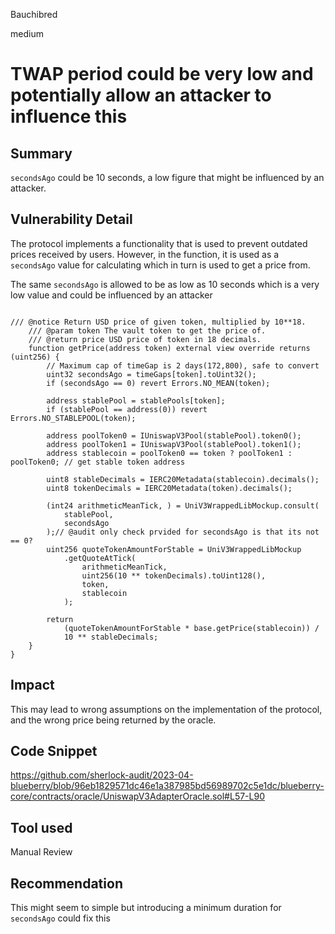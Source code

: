 Bauchibred

medium

# TWAP period could be very low and potentially allow an attacker to influence this

## Summary

`secondsAgo` could be 10 seconds, a low figure that might be influenced by an attacker.

## Vulnerability Detail

The protocol implements a functionality that is used to prevent outdated prices received by users. However, in the function, it is used as a `secondsAgo` value for calculating which in turn is used to get a price from.

The same `secondsAgo` is allowed to be as low as 10 seconds which is a very low value and could be influenced by an attacker

```solidity

/// @notice Return USD price of given token, multiplied by 10**18.
    /// @param token The vault token to get the price of.
    /// @return price USD price of token in 18 decimals.
    function getPrice(address token) external view override returns (uint256) {
        // Maximum cap of timeGap is 2 days(172,800), safe to convert
        uint32 secondsAgo = timeGaps[token].toUint32();
        if (secondsAgo == 0) revert Errors.NO_MEAN(token);

        address stablePool = stablePools[token];
        if (stablePool == address(0)) revert Errors.NO_STABLEPOOL(token);

        address poolToken0 = IUniswapV3Pool(stablePool).token0();
        address poolToken1 = IUniswapV3Pool(stablePool).token1();
        address stablecoin = poolToken0 == token ? poolToken1 : poolToken0; // get stable token address

        uint8 stableDecimals = IERC20Metadata(stablecoin).decimals();
        uint8 tokenDecimals = IERC20Metadata(token).decimals();

        (int24 arithmeticMeanTick, ) = UniV3WrappedLibMockup.consult(
            stablePool,
            secondsAgo
        );// @audit only check prvided for secondsAgo is that its not == 0?
        uint256 quoteTokenAmountForStable = UniV3WrappedLibMockup
            .getQuoteAtTick(
                arithmeticMeanTick,
                uint256(10 ** tokenDecimals).toUint128(),
                token,
                stablecoin
            );

        return
            (quoteTokenAmountForStable * base.getPrice(stablecoin)) /
            10 ** stableDecimals;
    }
}

```

## Impact

This may lead to wrong assumptions on the implementation of the protocol, and the wrong price being returned by the oracle.

## Code Snippet

https://github.com/sherlock-audit/2023-04-blueberry/blob/96eb1829571dc46e1a387985bd56989702c5e1dc/blueberry-core/contracts/oracle/UniswapV3AdapterOracle.sol#L57-L90

## Tool used

Manual Review

## Recommendation

This might seem to simple but introducing a minimum duration for `secondsAgo` could fix this
